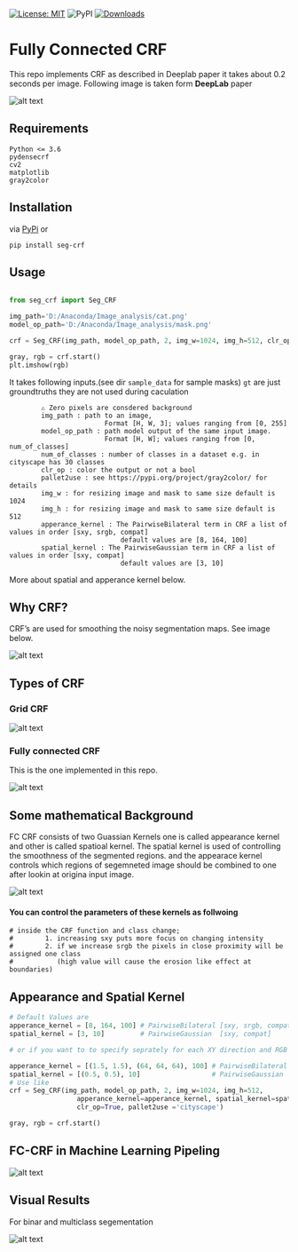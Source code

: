 [![License: MIT](https://img.shields.io/badge/License-MIT-yellow.svg)](https://opensource.org/licenses/MIT) ![PyPI](https://img.shields.io/pypi/v/a) [![Downloads](https://pepy.tech/badge/seg-crf)](https://pepy.tech/project/seg-crf)

# Fully Connected CRF

This repo implements CRF as described in Deeplab paper it takes about 0.2 seconds per image. Following image is taken form **DeepLab** paper

![alt text](https://github.com/Mr-TalhaIlyas/Conditional-Random-Fields-CRF/blob/master/screens/img1.png)

## Requirements

```
Python <= 3.6
pydensecrf
cv2
matplotlib
gray2color
```
## Installation
via [PyPi](https://pypi.org/project/seg-crf/) or
```
pip install seg-crf
```
## Usage

```python

from seg_crf import Seg_CRF

img_path='D:/Anaconda/Image_analysis/cat.png'
model_op_path='D:/Anaconda/Image_analysis/mask.png'

crf = Seg_CRF(img_path, model_op_path, 2, img_w=1024, img_h=512, clr_op=True, pallet2use ='cityscape')

gray, rgb = crf.start()
plt.imshow(rgb)

```
It takes following inputs.(see dir `sample_data` for sample masks) `gt` are just groundtruths they are not used during caculation

```
        ⚠ Zero pixels are consdered background
        img_path : path to an image, 
                        Format [H, W, 3]; values ranging from [0, 255]
        model_op_path : path model output of the same input image.
                        Format [H, W]; values ranging from [0, num_of_classes]
        num_of_classes : number of classes in a dataset e.g. in cityscape has 30 classes
        clr_op : color the output or not a bool
        pallet2use : see https://pypi.org/project/gray2color/ for details
        img_w : for resizing image and mask to same size default is 1024
        img_h : for resizing image and mask to same size default is 512
        apperance_kernel : The PairwiseBilateral term in CRF a list of values in order [sxy, srgb, compat]  
                            default values are [8, 164, 100]
        spatial_kernel : The PairwiseGaussian term in CRF a list of values in order [sxy, compat]  
                            default values are [3, 10]
```
More about spatial and apperance kernel below.
## Why CRF?

CRF’s are used for smoothing the noisy segmentation maps. See image below.

![alt text](https://github.com/Mr-TalhaIlyas/Conditional-Random-Fields-CRF/blob/master/screens/img2.png)

## Types of CRF

### Grid CRF

![alt text](https://github.com/Mr-TalhaIlyas/Conditional-Random-Fields-CRF/blob/master/screens/img4.png)

### Fully connected CRF
This is the one implemented in this repo.

![alt text](https://github.com/Mr-TalhaIlyas/Conditional-Random-Fields-CRF/blob/master/screens/img5.png)

## Some mathematical Background

FC CRF consists of two Guassian Kernels one is called appearance kernel and other is called spatioal kernel. The spatial kernel is used of controlling the smoothness of the segmented regions.
and the appearace kernel controls which regions of segemneted image should be combined to one after lookin at origina input image.

![alt text](https://github.com/Mr-TalhaIlyas/Conditional-Random-Fields-CRF/blob/master/screens/img3.png)

#### You can control the parameters of these kernels as follwoing
```
# inside the CRF function and class change;
#        1. increasing sxy puts more focus on changing intensity
#        2. if we increase srgb the pixels in close proximity will be assigned one class 
#           (high value will cause the erosion like effect at boundaries)
```
## Appearance and Spatial Kernel

```python
# Default Values are
apperance_kernel = [8, 164, 100] # PairwiseBilateral [sxy, srgb, compat]  
spatial_kernel = [3, 10]         # PairwiseGaussian  [sxy, compat] 

# or if you want to to specify seprately for each XY direction and RGB color channel then

apperance_kernel = [(1.5, 1.5), (64, 64, 64), 100] # PairwiseBilateral [sxy, srgb, compat]  
spatial_kernel = [(0.5, 0.5), 10]                  # PairwiseGaussian  [sxy, compat] 
# Use like
crf = Seg_CRF(img_path, model_op_path, 2, img_w=1024, img_h=512,
                 apperance_kernel=apperance_kernel, spatial_kernel=spatial_kernel,
                 clr_op=True, pallet2use ='cityscape')

gray, rgb = crf.start()
```
## FC-CRF in Machine Learning Pipeling

![alt text](https://github.com/Mr-TalhaIlyas/Conditional-Random-Fields-CRF/blob/master/screens/img6.png)


## Visual Results 
For binar and multiclass segementation

![alt text](https://github.com/Mr-TalhaIlyas/Conditional-Random-Fields-CRF/blob/master/screens/img7.png)

